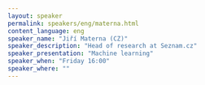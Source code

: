 ```yaml
---
layout: speaker
permalink: speakers/eng/materna.html
content_language: eng
speaker_name: "Jiří Materna (CZ)"
speaker_description: "Head of research at Seznam.cz"
speaker_presentation: "Machine learning"
speaker_when: "Friday 16:00"
speaker_where: ""
---
```


